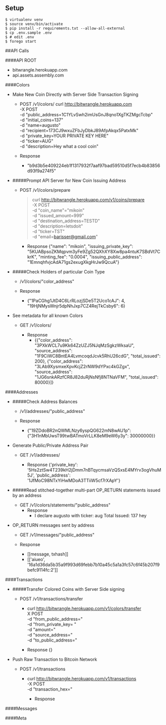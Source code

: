 ## Setup

    $ virtualenv venv
    $ source venv/bin/activate
    $ pip install -r requirements.txt --allow-all-external
    $ cp .env.sample .env
    $ # edit .env
    $ forego start

##API Calls

####API ROOT
- bitwrangle.herokuapp.com
- api.assets.assembly.com

####Colors
- Make New Coin Directly with Server Side Transaction Signing
  - POST /v1/colors/
      curl http://bitwrangle.herokuapp.com \
      -X POST \
      -d "public_address=1C1YLvSwh2imUsGnJ8qno1XgTKZMgcTcbp" \
      -d "initial_coins=137"  \
      -d "name=augusto"  \
      -d "recipient=173CJ9wxuZFbJyDbkJ89AfpAkqx5PatxMk" \
      -d "private_key=YOUR PRIVATE KEY HERE" \
      -d "ticker=AUG" \
      -d "description=Hey what a cool coin"

  - Response
    - "b9d3b5e409224eb1f1317932f7aaf97bad59510d5f7ecb4b83856d93f9a274f5"


- #####Prompt API Server for New Coin Issuing Address
  - POST /v1/colors/prepare
    >    curl http://bitwrangle.herokuapp.com/v1/coins/prepare \
    > -X POST \
    > -d "coin_name"="mikoin" \
    > -d "issued_amount=999" \
    > -d "destination_address=TESTD" \
    > -d "description=letsdoit" \
    > -d "ticker=TST" \
    > -d "email=barisser@gmail.com"

      - Response
        {"name": "mikoin", "issuing_private_key": "5KUABpsoZKMqpvm3yFe9Zg52QXhXY8Xw8pa4ntuK7SBdVt7CkrK", "minting_fee": "0.0004", "issuing_public_address": "1EmnqhfvjcAdA71gs2exugXkgHrJw9QcuA"}


- #####Check Holders of particular Coin Type
  - /v1/colors/"color_address"

  - Response
    - {"1PaCGhg1JtD4C6LrRLozjSDe5T2Uco1cAJ": 4, "19HjNMysWnjr5dpNhJxp7CZ4RejTkCsby6": 6}


- See metadata for all known Colors
  - GET /v1/colors/

      - Response
        - {{"color_address": "3PXkWCL7u9Kk64ZzUZJ5NJqMzSgkzWksaU", "source_address": "1F9CiWC8BntEA4LvmcoqdJcvk5RhU26cdG", "total_issued": 200}, {"color_address": "3LAb9XysmxeXpvKcjZ2rNW9dYPxc4kGZgx", "source_address": "1JG6snkARzfCR8J82duRjNsNfj8NTNaVFM", "total_issued": 80000}]}


####Addresses

- #####Check Address Balances
  - /v1/addresses/"public_address"

  - Response
    - {"19ZDdoBR2nQWMLNzy6yspQG622mN8wAU1p": {"3H1nMbUwsT99twBATmoVrLLK8eM9eW6y3y": 30000000}}


- Generate Public/Private Address Pair
  - GET /v1/addresses/

    - Response
      {'private_key': '5Hs2ztSw4T239kH2jDmm7nBTqycmsaVzQSxsE4MYrv3ogVhuM5J', 'public_address': '1JfMoC98NTxYiHwMDoA3TTiiW5cf7rXApY'}


- #####Read stitched-together multi-part OP_RETURN statements issued by an address
  - GET /v1/colors/statements/"public_address"
    - Response
        - I declare augusto with ticker: aug Total Issued: 137 hey


- OP_RETURN messages sent by address
  - GET /v1/messages/"public_address"

   - Response
      - [[message, txhash]]
      - [['aiueo', '16a1d36da5b35a9f993d69febb7b10a45c5a1a3fc57c6f45b207f9befc9114fc:2']]


####Transactions


- #####Transfer Colored Coins with Server Side signing
  - POST /v1/transactions/transfer
      - curl http://bitwrangle.herokuapp.com/v1/colors/transfer \
        X POST \
        -d "from_public_address=" \
        -d "from_private_key= "  \
        -d "amount=" \
        -d "source_address=" \
        -d "to_public_address="

      - Response
        {}

- Push Raw Transaction to Bitcoin Network
  - POST /v1/transactions
    - curl http://bitwrangle.herokuapp.com/v1/transactions \
     -X POST \
     -d "transaction_hex="

      - Response
        

####Messages

####Meta
